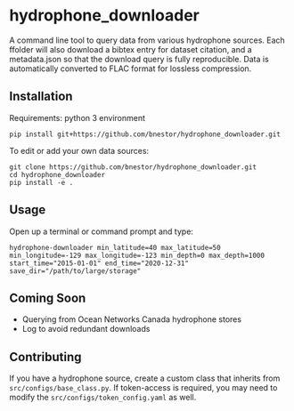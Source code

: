 # hydrophone_downloader
A command line tool to query data from various hydrophone sources. Each ffolder will also download a bibtex entry for dataset citation, and a metadata.json so that the download query is fully reproducible.
Data is automatically converted to FLAC format for lossless compression. 

## Installation
Requirements: python 3 environment

```pip install git+https://github.com/bnestor/hydrophone_downloader.git```

To edit or add your own data sources:

```
git clone https://github.com/bnestor/hydrophone_downloader.git
cd hydrophone_downloader
pip install -e .
```


## Usage
Open up a terminal or command prompt and type:
```
hydrophone-downloader min_latitude=40 max_latitude=50 min_longitude=-129 max_longitude=-123 min_depth=0 max_depth=1000 start_time="2015-01-01" end_time="2020-12-31" save_dir="/path/to/large/storage"
```

## Coming Soon
- Querying from Ocean Networks Canada hydrophone stores
- Log to avoid redundant downloads

## Contributing
If you have a hydrophone source, create a custom class that inherits from `src/configs/base_class.py`. If token-access is required, you may need to modify the `src/configs/token_config.yaml` as well.

